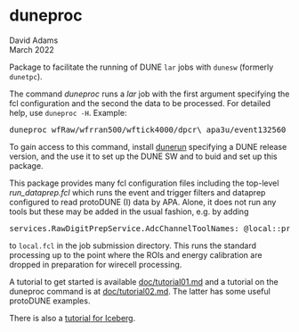 # duneproc

David Adams  
March 2022

Package to facilitate the running of DUNE `lar` jobs with `dunesw` (formerly `dunetpc`).

The command *duneproc* runs a *lar* job with the first argument
specifying the fcl configuration and the second the data to be processed.
For detailed help, use `duneproc -H`. Example:
<pre>
duneproc wfRaw/wfrran500/wftick4000/dpcr\_apa3u/event132560 5777evts132000-133000
</pre>

To gain access to this command, install [dunerun](https://github.com/dladams/dunerun)
specifying a DUNE release version, and the use it to set up the DUNE SW and to
buid and set up this package.

This package provides many fcl configuration files including the top-level
*run_dataprep.fcl* which runs the event and trigger filters and dataprep configured
to read protoDUNE (I) data by APA.
Alone, it does not run any tools but these may be added in the usual fashion, e.g. by adding
<pre>
services.RawDigitPrepService.AdcChannelToolNames: @local::protodune_dataprep_tools_calib_noiserem
</pre>
to `local.fcl` in the job submission directory.
This runs the standard processing up to the point where the ROIs and energy calibration
are dropped in preparation for wirecell processing.

A tutorial to get started is available [doc/tutorial01.md](doc/tutorial01.md)
and a tutorial on the duneproc command is at [doc/tutorial02.md](doc/tutorial02.md).
The latter has some useful protoDUNE examples.

There is also a [tutorial for Iceberg](doc/tutorial_iceberg.md).
